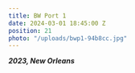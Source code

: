 ```yaml
---
title: BW Port 1
date: 2024-03-01 18:45:00 Z
position: 21
photo: "/uploads/bwp1-94b8cc.jpg"
---
```


***2023, New Orleans***